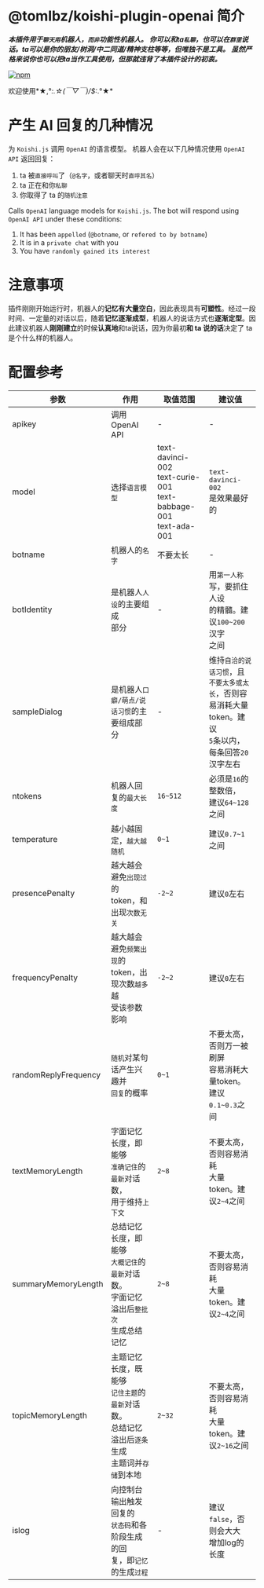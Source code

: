 # @tomlbz/koishi-plugin-openai 简介
***本插件用于`聊天用`机器人，`而非`功能性机器人。***
***你可以和ta`私聊`，也可以在`群里`说话。ta可以是你的朋友/树洞/中二同道/精神支柱等等，但唯独不是工具。***
***虽然严格来说你也可以把ta当作工具使用，但那就违背了本插件设计的初衷。***

[![npm](https://img.shields.io/npm/v/@tomlbz/koishi-plugin-openai?style=flat-square)](https://www.npmjs.com/package/@tomlbz/koishi-plugin-openai)

欢迎使用*★,°*:.☆(￣▽￣)/$:*.°★* 

# 产生 AI 回复的几种情况
为 `Koishi.js` 调用 `OpenAI` 的语言模型。
机器人会在以下几种情况使用 `OpenAI API` 返回回复：
1. ta 被`直接呼叫`了（`@名字`，或者聊天时`直呼其名`）
1. ta 正在和你`私聊`
1. 你取得了 ta 的`随机注意`

Calls `OpenAI` language models for `Koishi.js`.
The bot will respond using `OpenAI API` under these conditions:
1. It has been `appelled` (`@botname`, or `refered to by botname`)
1. It is in a `private chat` with you
1. You have `randomly gained its interest`

# 注意事项
插件刚刚开始运行时，机器人的**记忆有大量空白**，因此表现具有**可塑性**。经过一段时间、一定量的对话以后，随着**记忆逐渐成型**，机器人的说话方式也**逐渐定型**。因此建议机器人**刚刚建立**的时候**认真地**和ta说话，因为你最初**和 ta 说的话**决定了 ta 是个什么样的机器人。

# 配置参考
| 参数 | 作用 | 取值范围 | 建议值 |
| --- | --- | --- | --- |
| apikey | 调用OpenAI API | - | - |
| model | 选择`语言模型` | text-davinci-002<br>text-curie-001<br>text-babbage-001<br>text-ada-001 | `text-davinci-002`<br>是效果最好的 |
| botname | 机器人的`名字` | 不要太长 | - |
| botIdentity | 是机器人`人设`的主要组成<br>部分 | - | 用`第一人称`写，要抓住人设<br>的精髓。建议`100~200`汉字<br>之间 |
| sampleDialog | 是机器人`口癖/萌点/说`<br>`话习惯`的主要组成部分 | - | 维持`自洽的说话习惯`，且<br>`不要太多或太长`，否则容<br>易消耗大量token。建议<br>`5`条以内，每条回答`20`<br>汉字左右 |
| ntokens | 机器人回复的`最大长度` | `16~512` | 必须是`16`的整数倍，<br>建议`64~128`之间 |
| temperature | 越小越固定，`越大越随机` | `0~1` | 建议`0.7~1`之间 |
| presencePenalty | 越大越会避免`出现过`的<br>token，和出现`次数无关` | `-2~2` | 建议`0`左右 |
| frequencyPenalty | 越大越会避免`频繁出现`的<br>token，出现次数`越多`越<br>受该参数影响 | `-2~2` | 建议`0`左右 |
| randomReplyFrequency | `随机`对某句话产生兴趣并<br>`回复`的概率 | `0~1` | 不要太高，否则万一被刷屏<br>容易消耗大量token。建议<br>`0.1~0.3`之间 |
| textMemoryLength | 字面记忆长度，即能够<br>`准确记住`的`最新`对话数，<br>用于维持`上下文` | `2~8` | 不要太高，否则容易消耗<br>大量token。建议`2~4`之间 |
| summaryMemoryLength | 总结记忆长度，即能够<br>`大概记住`的`最新`对话数。<br>字面记忆溢出后`整批次`<br>生成总结记忆 | `2~8` | 不要太高，否则容易消耗<br>大量token。建议`2~4`之间 |
| topicMemoryLength | 主题记忆长度，既能够<br>`记住主题`的`最新`对话数。<br>总结记忆溢出后`逐条`生成<br>主题词并`存储`到本地 | `2~32` | 不要太高，否则容易消耗<br>大量token。建议`2~16`之间 |
| islog | 向控制台输出触发回复的<br>`状态码`和各阶段生成的回<br>复，即`记忆`的生成`过程` | - | 建议`false`，否则会大大<br>增加log的长度 |